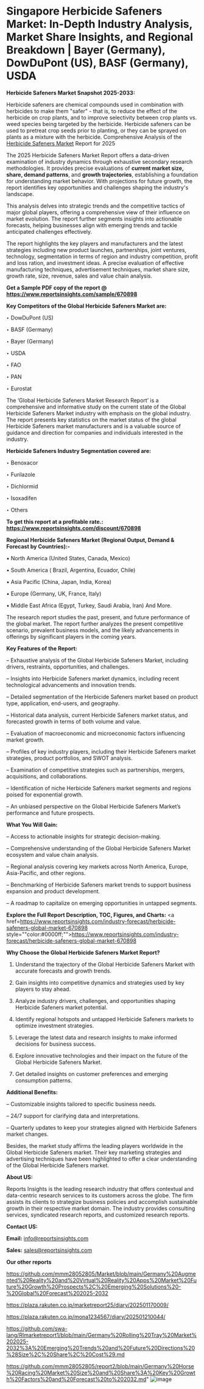 # Singapore Herbicide Safeners Market: In-Depth Industry Analysis, Market Share Insights, and Regional Breakdown | Bayer (Germany), DowDuPont (US), BASF (Germany), USDA

<strong>Herbicide Safeners Market Snapshot 2025-2033:</strong>

Herbicide safeners are chemical compounds used in combination with herbicides to make them &#34;safer&#34; - that is, to reduce the effect of the herbicide on crop plants, and to improve selectivity between crop plants vs. weed species being targeted by the herbicide. Herbicide safeners can be used to pretreat crop seeds prior to planting, or they can be sprayed on plants as a mixture with the herbicide. Comprehensive Analysis of the <a href=https://www.reportsinsights.com/sample/670898>Herbicide Safeners Market</a> Report for 2025

The 2025 Herbicide Safeners Market Report offers a data-driven examination of industry dynamics through exhaustive secondary research methodologies. It provides precise evaluations of <strong>current market size, share, demand patterns</strong>, and <strong>growth trajectories</strong>, establishing a foundation for understanding market behavior. With projections for future growth, the report identifies key opportunities and challenges shaping the industry's landscape.

This analysis delves into strategic trends and the competitive tactics of major global players, offering a comprehensive view of their influence on market evolution. The report further segments insights into actionable forecasts, helping businesses align with emerging trends and tackle anticipated challenges effectively.

The report highlights the key players and manufacturers and the latest strategies including new product launches, partnerships, joint ventures, technology, segmentation in terms of region and industry competition, profit and loss ration, and investment ideas. A precise evaluation of effective manufacturing techniques, advertisement techniques, market share size, growth rate, size, revenue, sales and value chain analysis.

<strong>Get a Sample PDF copy of the report @ <a href=https://www.reportsinsights.com/sample/670898 style=color:#0000ff;>https://www.reportsinsights.com/sample/670898</a></strong>

<strong>Key Competitors of the Global Herbicide Safeners Market are:</strong>

‣ DowDuPont (US)

‣ BASF (Germany)

‣ Bayer (Germany)

‣ USDA

‣ FAO

‣ PAN

‣ Eurostat

The ‘Global Herbicide Safeners Market Research Report’ is a comprehensive and informative study on the current state of the Global Herbicide Safeners Market industry with emphasis on the global industry. The report presents key statistics on the market status of the global Herbicide Safeners market manufacturers and is a valuable source of guidance and direction for companies and individuals interested in the industry.

<strong>Herbicide Safeners Industry Segmentation covered are:</strong>

‣ Benoxacor

‣ Furilazole

‣ Dichlormid

‣ Isoxadifen

‣ Others

<strong>To get this report at a profitable rate.: <a href=https://www.reportsinsights.com/discount/670898 style=color:#0000ff;>https://www.reportsinsights.com/discount/670898</a></strong>

<strong>Regional Herbicide Safeners Market (Regional Output, Demand &amp; Forecast by Countries):-</strong>

• North America (United States, Canada, Mexico)

• South America ( Brazil, Argentina, Ecuador, Chile)

• Asia Pacific (China, Japan, India, Korea)

• Europe (Germany, UK, France, Italy)

• Middle East Africa (Egypt, Turkey, Saudi Arabia, Iran) And More.

The research report studies the past, present, and future performance of the global market. The report further analyzes the present competitive scenario, prevalent business models, and the likely advancements in offerings by significant players in the coming years.

<strong>Key Features of the Report:</strong>

– Exhaustive analysis of the Global Herbicide Safeners Market, including drivers, restraints, opportunities, and challenges.

– Insights into Herbicide Safeners market dynamics, including recent technological advancements and innovation trends.

– Detailed segmentation of the Herbicide Safeners market based on product type, application, end-users, and geography.

– Historical data analysis, current Herbicide Safeners market status, and forecasted growth in terms of both volume and value.

– Evaluation of macroeconomic and microeconomic factors influencing market growth.

– Profiles of key industry players, including their Herbicide Safeners market strategies, product portfolios, and SWOT analysis.

– Examination of competitive strategies such as partnerships, mergers, acquisitions, and collaborations.

– Identification of niche Herbicide Safeners market segments and regions poised for exponential growth.

– An unbiased perspective on the Global Herbicide Safeners Market’s performance and future prospects.

<strong>What You Will Gain:</strong>

– Access to actionable insights for strategic decision-making.

– Comprehensive understanding of the Global Herbicide Safeners Market ecosystem and value chain analysis.

– Regional analysis covering key markets across North America, Europe, Asia-Pacific, and other regions.

– Benchmarking of Herbicide Safeners market trends to support business expansion and product development.

– A roadmap to capitalize on emerging opportunities in untapped segments.

<strong>Explore the Full Report Description, TOC, Figures, and Charts:</strong>
<a href=https://www.reportsinsights.com/industry-forecast/herbicide-safeners-global-market-670898 style=""color:#0000ff;"">https://www.reportsinsights.com/industry-forecast/herbicide-safeners-global-market-670898</a>

<strong>Why Choose the Global Herbicide Safeners Market Report?</strong>

1. Understand the trajectory of the Global Herbicide Safeners Market with accurate forecasts and growth trends.

2. Gain insights into competitive dynamics and strategies used by key players to stay ahead.

3. Analyze industry drivers, challenges, and opportunities shaping Herbicide Safeners market potential.

4. Identify regional hotspots and untapped Herbicide Safeners markets to optimize investment strategies.

5. Leverage the latest data and research insights to make informed decisions for business success.

6. Explore innovative technologies and their impact on the future of the Global Herbicide Safeners Market.

7. Get detailed insights on customer preferences and emerging consumption patterns.

<strong>Additional Benefits:</strong>

– Customizable insights tailored to specific business needs.

– 24/7 support for clarifying data and interpretations.

– Quarterly updates to keep your strategies aligned with Herbicide Safeners market changes.

Besides, the market study affirms the leading players worldwide in the Global Herbicide Safeners market. Their key marketing strategies and advertising techniques have been highlighted to offer a clear understanding of the Global Herbicide Safeners market.

<strong><strong>About US</strong>:</strong>

Reports Insights is the leading research industry that offers contextual and data-centric research services to its customers across the globe. The firm assists its clients to strategize business policies and accomplish sustainable growth in their respective market domain. The industry provides consulting services, syndicated research reports, and customized research reports.

<strong>Contact US:</strong>

<p class=><b>Email:</b> <a href=mailto:info@reportsinsights.com>info@reportsinsights.com</a></p>
<p class=><b>Sales:</b> <a href=mailto:sales@reportsinsights.com>sales@reportsinsights.com</a></p>

<strong>Our other reports</strong>

<a href=https://github.com/mmm28052805/Market/blob/main/Germany%20Augmented%20Reality%20and%20Virtual%20Reality%20Apps%20Market%20Future%20Growth%20Prospects%2C%20Emerging%20Solutions%20-%20Global%20Forecast%202025-2032>https://github.com/mmm28052805/Market/blob/main/Germany%20Augmented%20Reality%20and%20Virtual%20Reality%20Apps%20Market%20Future%20Growth%20Prospects%2C%20Emerging%20Solutions%20-%20Global%20Forecast%202025-2032</a>

<a href=https://plaza.rakuten.co.jp/marketreport25/diary/202501170009/>https://plaza.rakuten.co.jp/marketreport25/diary/202501170009/</a>

<a href=https://plaza.rakuten.co.jp/mona1234567/diary/202501210044/>https://plaza.rakuten.co.jp/mona1234567/diary/202501210044/</a>

<a href=https://github.com/swa-lang/RImarketreport1/blob/main/Germany%20Rolling%20Tray%20Market%202025-2032%3A%20Emerging%20Trends%20and%20Future%20Directions%20%28Size%2C%20Share%2C%20Cost%29.md>https://github.com/swa-lang/RImarketreport1/blob/main/Germany%20Rolling%20Tray%20Market%202025-2032%3A%20Emerging%20Trends%20and%20Future%20Directions%20%28Size%2C%20Share%2C%20Cost%29.md</a>

<a href=https://github.com/mmm28052805/report2/blob/main/Germany%20Horse%20Racing%20Market%20Size%20and%20Share%3A%20Key%20Growth%20Factors%20and%20Forecast%20to%202032.md>https://github.com/mmm28052805/report2/blob/main/Germany%20Horse%20Racing%20Market%20Size%20and%20Share%3A%20Key%20Growth%20Factors%20and%20Forecast%20to%202032.md</a>"
![image](https://github.com/user-attachments/assets/d84c2487-eb26-480f-9de1-0ad19b063fb9)
